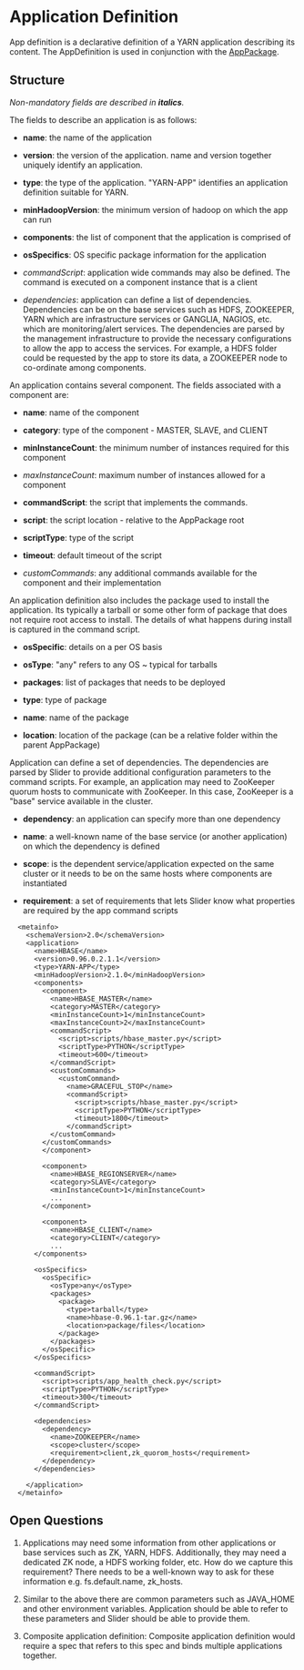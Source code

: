 <!---
  Licensed under the Apache License, Version 2.0 (the "License");
  you may not use this file except in compliance with the License.
  You may obtain a copy of the License at
  
   http://www.apache.org/licenses/LICENSE-2.0
  
  Unless required by applicable law or agreed to in writing, software
  distributed under the License is distributed on an "AS IS" BASIS,
  WITHOUT WARRANTIES OR CONDITIONS OF ANY KIND, either express or implied.
  See the License for the specific language governing permissions and
  limitations under the License. See accompanying LICENSE file.
-->

# Application Definition

App definition is a declarative definition of a YARN application describing its content. The AppDefinition is used in conjunction with the [AppPackage](application_package.md).

## Structure

*Non-mandatory fields are described in **italics**.*

The fields to describe an application is as follows:

* **name**: the name of the application

* **version**: the version of the application. name and version together uniquely identify an application.

* **type**: the type of the application. "YARN-APP" identifies an application definition suitable for YARN.

* **minHadoopVersion**: the minimum version of hadoop on which the app can run

* **components**: the list of component that the application is comprised of

* **osSpecifics**: OS specific package information for the application

* *commandScript*: application wide commands may also be defined. The command is executed on a component instance that is a client

* *dependencies*: application can define a list of dependencies. Dependencies can be on the base services such as HDFS, ZOOKEEPER, YARN which are infrastructure services or GANGLIA, NAGIOS, etc. which are monitoring/alert services. The dependencies are parsed by the management infrastructure to provide the necessary configurations to allow the app to access the services. For example, a HDFS folder could be requested by the app to store its data, a ZOOKEEPER node to co-ordinate among components.

An application contains several component. The fields associated with a component are:

* **name**: name of the component

* **category**: type of the component - MASTER, SLAVE, and CLIENT

* **minInstanceCount**: the minimum number of instances required for this component

* *maxInstanceCount*: maximum number of instances allowed for a component

* **commandScript**: the script that implements the commands.

 * **script**: the script location - relative to the AppPackage root

 * **scriptType**: type of the script

 * **timeout**: default timeout of the script

* *customCommands*: any additional commands available for the component and their implementation

An application definition also includes the package used to install the application. Its typically a tarball or some other form of package that does not require root access to install. The details of what happens during install is captured in the command script.

* **osSpecific**: details on a per OS basis

* **osType**: "any" refers to any OS ~ typical for tarballs

* **packages**: list of packages that needs to be deployed

* **type**: type of package

* **name**: name of the package

* **location**: location of the package (can be a relative folder within the parent AppPackage)

Application can define a set of dependencies. The dependencies are parsed by Slider to provide additional configuration parameters to the command scripts. For example, an application may need to ZooKeeper quorum hosts to communicate with ZooKeeper. In this case, ZooKeeper is a "base" service available in the cluster.

* **dependency**: an application can specify more than one dependency

* **name**: a well-known name of the base service (or another application) on which the dependency is defined

* **scope**: is the dependent service/application expected on the same cluster or it needs to be on the same hosts where components are instantiated

* **requirement**: a set of requirements that lets Slider know what properties are required by the app command scripts

```
  <metainfo>
    <schemaVersion>2.0</schemaVersion>
    <application>
      <name>HBASE</name>
      <version>0.96.0.2.1.1</version>
      <type>YARN-APP</type>
      <minHadoopVersion>2.1.0</minHadoopVersion>
      <components>
        <component>
          <name>HBASE_MASTER</name>
          <category>MASTER</category>
          <minInstanceCount>1</minInstanceCount>
          <maxInstanceCount>2</maxInstanceCount>
          <commandScript>
            <script>scripts/hbase_master.py</script>
            <scriptType>PYTHON</scriptType>
            <timeout>600</timeout>
          </commandScript>
          <customCommands>
            <customCommand>
              <name>GRACEFUL_STOP</name>
              <commandScript>
                <script>scripts/hbase_master.py</script>
                <scriptType>PYTHON</scriptType>
                <timeout>1800</timeout>
              </commandScript>
          </customCommand>
        </customCommands>
        </component>

        <component>
          <name>HBASE_REGIONSERVER</name>
          <category>SLAVE</category>
          <minInstanceCount>1</minInstanceCount>
          ...
        </component>

        <component>
          <name>HBASE_CLIENT</name>
          <category>CLIENT</category>
          ...
      </components>

      <osSpecifics>
        <osSpecific>
          <osType>any</osType>
          <packages>
            <package>
              <type>tarball</type>
              <name>hbase-0.96.1-tar.gz</name>
              <location>package/files</location>
            </package>
          </packages>
        </osSpecific>
      </osSpecifics>

      <commandScript>
        <script>scripts/app_health_check.py</script>
        <scriptType>PYTHON</scriptType>
        <timeout>300</timeout>
      </commandScript>

      <dependencies>
        <dependency>
          <name>ZOOKEEPER</name>
          <scope>cluster</scope>
          <requirement>client,zk_quorom_hosts</requirement>
        </dependency>
      </dependencies>

    </application>
  </metainfo>
```


## Open Questions

1. Applications may need some information from other applications or base services such as ZK, YARN, HDFS. Additionally, they may need a dedicated ZK node, a HDFS working folder, etc. How do we capture this requirement? There needs to be a well-known way to ask for these information e.g. fs.default.name, zk_hosts.

2. Similar to the above there are common parameters such as JAVA_HOME and other environment variables. Application should be able to refer to these parameters and Slider should be able to provide them.

3. Composite application definition: Composite application definition would require a spec that refers to this spec and binds multiple applications together.

